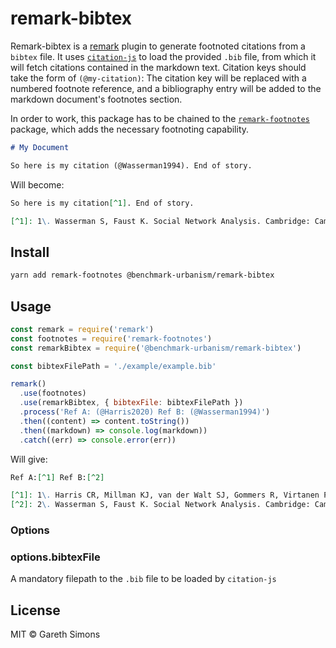 # remark-bibtex

Remark-bibtex is a [remark](https://github.com/wooorm/remark) plugin to generate footnoted citations from a `bibtex` file. It uses [`citation-js`](https://github.com/citation-js/citation-js) to load the provided `.bib` file, from which it will fetch citations contained in the markdown text. Citation keys should take the form of `(@my-citation)`: The citation key will be replaced with a numbered footnote reference, and a bibliography entry will be added to the markdown document's footnotes section.

In order to work, this package has to be chained to the [`remark-footnotes`](https://github.com/remarkjs/remark-footnotes) package, which adds the necessary footnoting capability.

```md
# My Document

So here is my citation (@Wasserman1994). End of story.
```

Will become:

```md
So here is my citation[^1]. End of story.

[^1]: 1\. Wasserman S, Faust K. Social Network Analysis. Cambridge: Cambridge University Press; 1994.
```

## Install

```sh
yarn add remark-footnotes @benchmark-urbanism/remark-bibtex
```

## Usage

```js
const remark = require('remark')
const footnotes = require('remark-footnotes')
const remarkBibtex = require('@benchmark-urbanism/remark-bibtex')

const bibtexFilePath = './example/example.bib'

remark()
  .use(footnotes)
  .use(remarkBibtex, { bibtexFile: bibtexFilePath })
  .process('Ref A: (@Harris2020) Ref B: (@Wasserman1994)')
  .then((content) => content.toString())
  .then((markdown) => console.log(markdown))
  .catch((err) => console.error(err))
```

Will give:

```md
Ref A:[^1] Ref B:[^2]

[^1]: 1\. Harris CR, Millman KJ, van der Walt SJ, Gommers R, Virtanen P, Cournapeau D, et al. Array programming with NumPy. Nature \[Internet]. 2020 Sep;585(7825):357–62. Available from: http://www.nature.com/articles/s41586-020-2649-2
[^2]: 2\. Wasserman S, Faust K. Social Network Analysis. Cambridge: Cambridge University Press; 1994.
```

### Options

### options.bibtexFile

A mandatory filepath to the `.bib` file to be loaded by `citation-js`

## License

MIT © Gareth Simons
